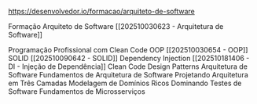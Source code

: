 https://desenvolvedor.io/formacao/arquiteto-de-software

Formação Arquiteto de Software [[202510030623 - Arquitetura de Software]]

Programação Profissional com Clean Code
	OOP [[202510030654 - OOP]]
	SOLID [[202510090642 - SOLID]]
	Dependency Injection [[202510181406 - DI - Injeção de Dependência]]
	Clean Code
	Design Patterns
	Arquitetura de Software
Fundamentos de Arquitetura de Software
Projetando Arquitetura em Três Camadas
Modelagem de Domínios Ricos
Dominando Testes de Software
Fundamentos de Microsserviços